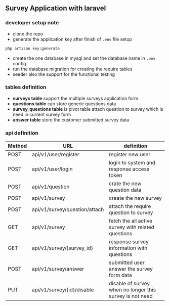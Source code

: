 ## Survey Application with laravel

### developer setup note
- clone the repo
- generate the application key after finish of `.env` file setup
```sh
php artisan key:generate
```
- create the one database in mysql and set the database name in `.env` config
- run the database migration for creating the require tables
- seeder also the support for the functional testing

### tables definition
- **surveys table** support the multiple surveys application form
- **questions table** can store generic questions data
- **survey_questions table** is pivot table attach question to survey which is need in current survey form
- **answer table** store the customer submitted survey data

### api definition
| Method | URL | definition |
| ------ | --- | ---------- |
| POST | api/v1/user/register | register new user |
| POST | api/v1/user/login | login to system and response access token |
| POST | api/v1/question | crate the new question data |
| POST | api/v1/survey | create the new survey |
| POST | api/v1/survey/question/attach | attach the require question to survey |
| GET | api/v1/survey | fetch the all active survey with related questions |
| GET | api/v1/survey/{survey_id} | response survey information with questions |
| POST | api/v1/survey/answer | submitted user answer the survey form data |
| PUT | api/v1/survey/{id}/disable | disable of survey when no longer this survey is not need |
